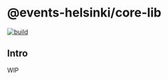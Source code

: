 # @events-helsinki/core-lib

<p align="left">
  <a aria-label="Build" href="https://github.com/City-of-Helsinki/events-helsinki-monorepo/actions?query=workflow%3ACI">
    <img alt="build" src="https://img.shields.io/github/workflow/status/City-of-Helsinki/events-helsinki-monorepo/CI-web-app/main?label=CI&logo=github&style=flat-quare&labelColor=000000" />
  </a>
</p>

## Intro

WIP
